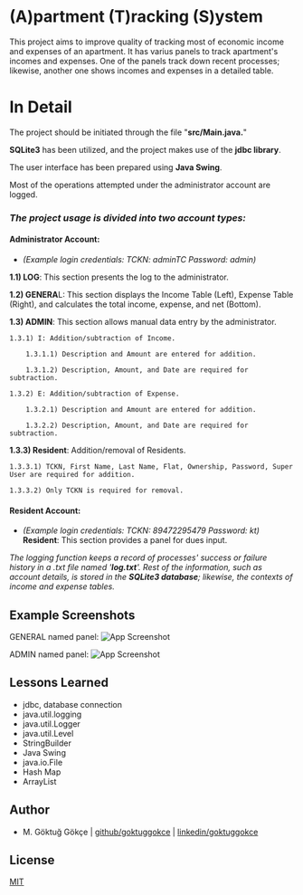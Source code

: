 
# (A)partment (T)racking (S)ystem

This project aims to improve quality of tracking most of economic income and expenses of an apartment. It has varius panels to track apartment's incomes and expenses. One of the panels track down recent processes; likewise, another one shows incomes and expenses in a detailed table.
# In Detail

The project should be initiated through the file "**src/Main.java.**"

**SQLite3** has been utilized, and the project makes use of the **jdbc library**.

The user interface has been prepared using **Java Swing**.

Most of the operations attempted under the administrator account are logged.

### _The project usage is divided into two account types:_

#### Administrator Account:

* _(Example login credentials: TCKN: adminTC Password: admin)_

**1.1) LOG**: This section presents the log to the administrator.

**1.2) GENERA**L: This section displays the Income Table (Left), Expense Table (Right), and calculates the total income, expense, and net (Bottom).

**1.3) ADMIN**: This section allows manual data entry by the administrator.
    
    1.3.1) I: Addition/subtraction of Income.

        1.3.1.1) Description and Amount are entered for addition.

        1.3.1.2) Description, Amount, and Date are required for subtraction.

    1.3.2) E: Addition/subtraction of Expense.

        1.3.2.1) Description and Amount are entered for addition.
        
        1.3.2.2) Description, Amount, and Date are required for subtraction.
**1.3.3) Resident**: Addition/removal of Residents.

    1.3.3.1) TCKN, First Name, Last Name, Flat, Ownership, Password, Super User are required for addition.

    1.3.3.2) Only TCKN is required for removal.
    
#### Resident Account:
* _(Example login credentials: TCKN: 89472295479 Password: kt)_
**Resident**: This section provides a panel for dues input.

_The logging function keeps a record of processes' success or failure history in a .txt file named '**log.txt**'. Rest of the information, such as account details, is stored in the **SQLite3 database**; likewise, the contexts of income and expense tables._

## Example Screenshots
GENERAL named panel:
![App Screenshot](https://lh3.googleusercontent.com/drive-viewer/AKGpihZ1VRN8bz0X8D3IsFdOiSn47MP5IfHYhU-QT4xeFzKuPaZGcl-E294IpeZiBuU76-Np_be6sBLN5r0PcSYwyK-15WY3uA=s1600-v0)

ADMIN named panel:
![App Screenshot](https://lh3.googleusercontent.com/drive-viewer/AKGpihb2cp1IWV-UAxFcYwcb-Tk5mtk2RDR7mxzNBGwLcv2tQkt0yk2W_1uQMqLqKc7bDCDEQzLuQdJ9Af891_X--XQIG-ByrA=s1600-v0)

## Lessons Learned

* jdbc, database connection
* java.util.logging
* java.util.Logger
* java.util.Level
* StringBuilder
* Java Swing
* java.io.File
* Hash Map
* ArrayList



## Author

- M. Göktuğ Gökçe | [github/goktuggokce](https://www.github.com/goktuggokce) | [linkedin/goktuggokce](https://www.linkedin.com/in/goktuggokce)



## License

[MIT](https://choosealicense.com/licenses/mit/)

